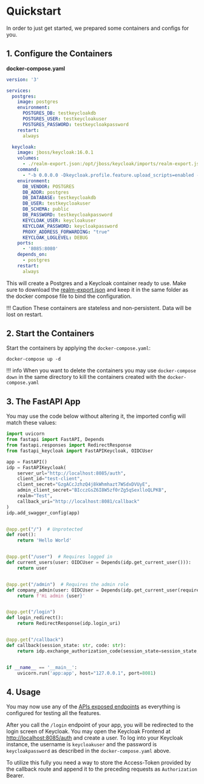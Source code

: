 # Quickstart

In order to just get started, we prepared some containers and configs for you.

## 1. Configure the Containers

**docker-compose.yaml**

```yaml hl_lines="16 18"
version: '3'

services:
  postgres:
    image: postgres
    environment:
      POSTGRES_DB: testkeycloakdb
      POSTGRES_USER: testkeycloakuser
      POSTGRES_PASSWORD: testkeycloakpassword
    restart:
      always

  keycloak:
    image: jboss/keycloak:16.0.1   
    volumes:
      - ./realm-export.json:/opt/jboss/keycloak/imports/realm-export.json
    command:
      - "-b 0.0.0.0 -Dkeycloak.profile.feature.upload_scripts=enabled -Dkeycloak.import=/opt/jboss/keycloak/imports/realm-export.json"
    environment:
      DB_VENDOR: POSTGRES
      DB_ADDR: postgres
      DB_DATABASE: testkeycloakdb
      DB_USER: testkeycloakuser
      DB_SCHEMA: public
      DB_PASSWORD: testkeycloakpassword
      KEYCLOAK_USER: keycloakuser
      KEYCLOAK_PASSWORD: keycloakpassword
      PROXY_ADDRESS_FORWARDING: "true"
      KEYCLOAK_LOGLEVEL: DEBUG
    ports:
      - '8085:8080'
    depends_on:
      - postgres
    restart:
      always
```

This will create a Postgres and a Keycloak container ready to use. Make sure to download the [realm-export.json](./downloads/realm-export.json) and keep it in the same folder as
the docker compose file to bind the configuration.

!!! Caution 
    These containers are stateless and non-persistent. Data will be lost on restart.

## 2. Start the Containers

Start the containers by applying the `docker-compose.yaml`:

```shell
docker-compose up -d
```

!!! info 
    When you want to delete the containers you may use `docker-compose down` in the same directory to kill the containers created with the `docker-compose.yaml`

## 3. The FastAPI App

You may use the code below without altering it, the imported config will match these values:

```python
import uvicorn
from fastapi import FastAPI, Depends
from fastapi.responses import RedirectResponse
from fastapi_keycloak import FastAPIKeycloak, OIDCUser

app = FastAPI()
idp = FastAPIKeycloak(
    server_url="http://localhost:8085/auth",
    client_id="test-client",
    client_secret="GzgACcJzhzQ4j8kWhmhazt7WSdxDVUyE",
    admin_client_secret="BIcczGsZ6I8W5zf0rZg5qSexlloQLPKB",
    realm="Test",
    callback_uri="http://localhost:8081/callback"
)
idp.add_swagger_config(app)


@app.get("/")  # Unprotected
def root():
    return 'Hello World'


@app.get("/user")  # Requires logged in
def current_users(user: OIDCUser = Depends(idp.get_current_user())):
    return user


@app.get("/admin")  # Requires the admin role
def company_admin(user: OIDCUser = Depends(idp.get_current_user(required_roles=["admin"]))):
    return f'Hi admin {user}'


@app.get("/login")
def login_redirect():
    return RedirectResponse(idp.login_uri)


@app.get("/callback")
def callback(session_state: str, code: str):
    return idp.exchange_authorization_code(session_state=session_state, code=code)  # This will return an access token


if __name__ == '__main__':
    uvicorn.run('app:app', host="127.0.0.1", port=8081)
```

## 4. Usage

You may now use any of the [APIs exposed endpoints](reference.md) as everything is configured for testing all the features.

After you call the `/login` endpoint of your app, you will be redirected to the login screen of Keycloak. You may open the Keycloak Frontend at [http://localhost:8085/auth](http://localhost:8085/auth) and create a user. To
log into your Keycloak instance, the username is `keycloakuser` and the password is `keycloakpassword` as described in the `docker-compose.yaml` above. 

To utilize this fully you need a way to store the Access-Token provided by the callback route and append it to the preceding requests as `Authorization` Bearer.